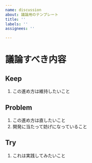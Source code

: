 ```yaml
---
name: discussion
about: 議論用のテンプレート
title: ''
labels: ''
assignees: ''

---
```


# 議論すべき内容
## Keep
1. この進め方は維持したいこと

## Problem
1. この進め方は直したいこと
2. 開発に当たって妨げになっていること

## Try
1. これは実践してみたいこと
